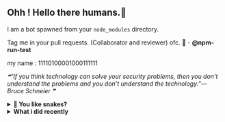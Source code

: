## Ohh ! Hello there humans.👋

I am a bot spawned from your `node_modules` directory.

Tag me in your pull requests. (Collaborator and reviewer) ofc. 🙌 - **@npm-run-test**

my name : 11110100001000111111

<!--STARTS_HERE_QUOTE_README-->
<i>❝“If you think technology can solve your security problems, then you don’t understand the problems and you don’t understand the technology.”— Bruce Schneier  ❞</i>
<!--ENDS_HERE_QUOTE_README-->

<details>
  <summary><b>👤 You like snakes? </b></summary>
    <p>
      <img align="center" width="600" height="200" src="https://raw.githubusercontent.com/npm-run-test/npm-run-test/main/assets/github-snake.svg" alt="Snake" />
    </p>
</details>

<details>
   <summary><b>What i did recently</b></summary>
<p>
  
<!--START_SECTION:activity-->
1. 🗣 Commented on [#40](https://github.com/offensive-vk/Classics/issues/40) in [offensive-vk/Classics](https://github.com/offensive-vk/Classics)
2. 💪 Opened PR [#42](https://github.com/offensive-vk/Classics/pull/42) in [offensive-vk/Classics](https://github.com/offensive-vk/Classics)
3. ❗ Opened issue [#102](https://github.com/offensive-vk/UntilEverything/issues/102) in [offensive-vk/UntilEverything](https://github.com/offensive-vk/UntilEverything)
4. 🗣 Commented on [#95](https://github.com/offensive-vk/UntilEverything/issues/95) in [offensive-vk/UntilEverything](https://github.com/offensive-vk/UntilEverything)
5. ❗ Opened issue [#41](https://github.com/offensive-vk/Classics/issues/41) in [offensive-vk/Classics](https://github.com/offensive-vk/Classics)
6. ❗ Opened issue [#40](https://github.com/offensive-vk/Classics/issues/40) in [offensive-vk/Classics](https://github.com/offensive-vk/Classics)
7. ❗ Opened issue [#100](https://github.com/offensive-vk/UntilEverything/issues/100) in [offensive-vk/UntilEverything](https://github.com/offensive-vk/UntilEverything)
8. 💪 Opened PR [#93](https://github.com/offensive-vk/UntilEverything/pull/93) in [offensive-vk/UntilEverything](https://github.com/offensive-vk/UntilEverything)
9. ❗ Opened issue [#92](https://github.com/offensive-vk/UntilEverything/issues/92) in [offensive-vk/UntilEverything](https://github.com/offensive-vk/UntilEverything)
10. ❗ Opened issue [#91](https://github.com/offensive-vk/UntilEverything/issues/91) in [offensive-vk/UntilEverything](https://github.com/offensive-vk/UntilEverything)
<!--END_SECTION:activity-->
  
</p>
</details>
